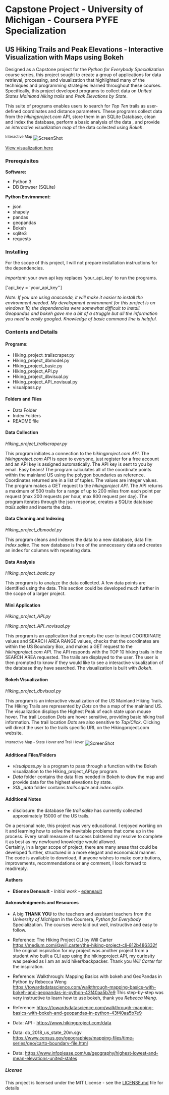 # Capstone Project - University of Michigan - Coursera PYFE Specialization
## US Hiking Trails and Peak Elevations - Interactive Visualization with Maps using Bokeh

Designed as a Capstone project for the *Python for Everybody Specialization* course series, this project sought to create a group of applications for data retrieval, processing, and visualization that highlighted many of the techniques and programming strategies learned throughout these courses.  Specifically, this project developed  programs to collect data on *United States Mainland hiking trails* and *Peak Elevations by State*.

This suite of programs enables users to search for *Top Ten* trails as user-defined coordinates and distance parameters. These programs collect data from the *hikingproject.com* API, store them in an SQLite Database, clean and index the database, perform a basic analysis of the data , and provide an *interactive visualization map* of the data collected using *Bokeh*.

<sup>Interactive Map</sup>
![ScreenShot](https://github.com/edeneault/pyfe_capstone_hikingtrails/blob/master/README.assets/README-Visual_screenshot_loadup.PNG)


[View visualization here](https://edeneault.github.io/pyfe_capstone_hikingtrails/Hiking_project_dbvisual_4.html)


### Prerequisites

**Software:**
* Python 3
* DB Browser (SQLite)

**Python Environment:**
* json
* shapely
* pandas
* geopandas
* Bokeh
* sqlite3
* requests

### Installing

For the scope of this project, I will not prepare installation instructions for the dependencies.

*important*:  your  own api key replaces 'your_api_key' to run the programs.

['api_key = 'your_api_key'']



  *Note: If you are using anaconda, it will make it easier to install the environment needed.  My development environment for this project is on windows 10, the dependencies were somewhat difficult to install.  Geopandas and bokeh gave me a bit of a struggle but all the information you need is easily googled. Knowledge of basic command line is helpful.*  

### Contents and Details

#### Programs:

  * Hiking_project_trailscraper.py
  * Hiking_project_dbmodel.py
  * Hiking_project_basic.py
  * Hiking_project_API.py
  * Hiking_project_dbvisual.py
  * Hiking_project_API_novisual.py
  * visualpass.py

#### Folders and Files

  * Data Folder
  * Index Folders
  * README file

#### Data Collection
*Hiking_project_trailscraper.py*  

This program initiates a connection to the *hikingproject.com API*. The *hikingproject.com API* is open to everyone, just register for a free account and an API key is assigned automatically. The API key is sent to you by email.  Easy beans!  The program calculates all of the coordinate points within the mainland US using the polygon boundaries as reference. Coordinates returned are in a list of tuples. The values are integer values. The program makes a GET request to the *hikingproject API*.  The API returns a maximum of 500 trails for a range of up to 200 miles from each point per request (max 200 requests per hour, max 800 request per day).  The program iterates through the json response, creates a SQLite database *trails.sqlite* and inserts the data.

#### Data Cleaning and Indexing
*Hiking_project_dbmodel.py*  

This program cleans and indexes the data to a new database, data file: *index.sqlite*. The new database is free of the unnecessary data and creates an index for columns with repeating data.  

#### Data Analysis
*Hiking_project_basic.py*

This program is to analyze the data collected.  A few data points are identified using the data. This section could be developed much further in the scope of a larger project.

#### Mini Application
*Hiking_project_API.py*

*Hiking_project_API_novisual.py*

This program is an application that prompts the user to input COORDINATE values and SEARCH AREA RANGE values, checks that the coordinates are within the US Boundary Box, and makes a GET request to the *hikingproject.com API*.  The API responds with the TOP 10 hiking trails in the SEARCH AREA requested. The trails are displayed to the user.  The user is then prompted to know if they would like to see a interactive visualization of the database they have searched. The visualization is built with *Bokeh*.

#### Bokeh Visualization
*Hiking_project_dbvisual.py*

This program is an interactive visualization of the US Mainland Hiking Trails.  The Hiking Trails are represented by *Dots* on the a map of the mainland US. The visualization displays the Highest Peak of each state upon mouse hover.  The trail Location *Dots* are hover sensitive, providing basic hiking trail information. The trail location *Dots* are also sensitive to *Tap/Click*. Clicking will direct the user to the trails specific URL on the Hikingproject.com website.

<sup>Interactive Map - State Hover and Trail Hover</sup>
![ScreenShot](https://github.com/edeneault/pyfe_capstone_hikingtrails/blob/master/README.assets/Screenshot_hp_trail.png)



#### Additional Files/Folders
* *visualpass.py* is a program to pass through a function with the Bokeh visualization to the Hiking_project_API.py program.
* *Data* folder contains the data files needed in Bokeh to draw the map and provide data for the highest elevations by state.
* *SQL_data* folder contains *trails.sqlite* and *index.sqlite*.

#### Additional Notes

* disclosure:  the database file *trail.sqlite* has  currently collected approximately 15000 of the US trails.  

On a personal note, this project was very educational.   I enjoyed working on it and learning how to solve the inevitable problems that come up in the process.  Every small measure of success bolstered my resolve to complete it as best as my newfound knowledge would allowed.  
Certainly, in a larger scope of project, there are many areas that could be developed further, structured in a more elegant and economical manner.
The code is available to download, if anyone wishes to make contributions, improvements, recommendations or any comment, I look forward to read/reply.



#### Authors

* **Etienne Deneault** - *Initial work* - [edeneault](https://github.com/edeneault)

#### Acknowledgments and Resources

* A big **THANK YOU** to the teachers and assistant teachers from the *University of Michigan* in the Coursera, *Python for Everybody* Specialization. The courses were laid out well, instructive and easy to follow.

* Reference: The Hiking Project CLI by Will Carter
https://medium.com/@will.carter/the-hiking-project-cli-812b486332f
The original inspiration for my project was another project from a student who built a CLI app using the hikingproject API, my curiosity was peaked as I am an avid hiker/backpacker. Thank you *Will Carter* for the inspiration.
* Reference: Walkthrough: Mapping Basics with bokeh and GeoPandas in Python by Rebecca Weng
https://towardsdatascience.com/walkthrough-mapping-basics-with-bokeh-and-geopandas-in-python-43f40aa5b7e9
This step-by-step was very instructive to learn how to use bokeh, thank you *Rebecca Weng*.

* Reference: https://towardsdatascience.com/walkthrough-mapping-basics-with-bokeh-and-geopandas-in-python-43f40aa5b7e9

* Data: API - https://www.hikingproject.com/data

* Data: cb_2018_us_state_20m.sgv https://www.census.gov/geographies/mapping-files/time-series/geo/carto-boundary-file.html

* Data: https://www.infoplease.com/us/geography/highest-lowest-and-mean-elevations-united-states


##### License

This project is licensed under the MIT License - see the [LICENSE.md](LICENSE.md) file for details
